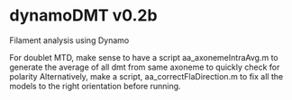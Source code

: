 # dynamoDMT v0.2b

Filament analysis using Dynamo

For doublet MTD, make sense to have a script aa_axonemeIntraAvg.m to generate the average of all dmt from same axoneme to quickly check for polarity
Alternatively, make a script, aa_correctFlaDirection.m to fix all the models to the right orientation before running.
